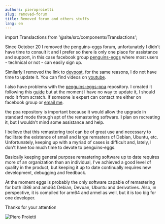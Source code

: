 ```yaml
---
authors: pieroproietti
slug: removed-forum
title: Removed forum and others stuffs
lang: en
---
```


import Translactions from '@site/src/components/Translactions';

<Translactions />

Since October 20 I removed the penguins-eggs forum, unfortunately I didn't have time to consult it and I prefer so there is only one place for assistance and support, in this case facebook group [penguins-eggs](https://www.facebook.com/groups/128861437762355) where most users - technical or not - can easily sign up.

Similarly I removed the link to [devpost](https://devpost.com/software/penguins-eggs), for the same reasons, I do not have time to update it. You can find videos on [youtube](https://www.youtube.com/c/PieroProietti).

I also have problems with the [penguins-eggs-ppa](https://github.com/pieroproietti/penguins-eggs-ppa) repository. I created it following this [guide](https://github.com/assafmo/ppa/tree/master/ubuntu) but at the moment I have no way to update it, I should redo it from scratch. If someone is expert can contact me either on facebook group or [email me](mailto://piero.proietti@gmail.com).

the ppa repository is important because it would allow the upgrade in standard mode through apt of the remastering software. I plan on recreating it, but I wouldn't mind some assistance and help.

I believe that this remastering tool can be of great use and necessary to facilitate the existence of small and large remasters of Debian, Ubuntu, etc. Unfortunately, keeping up with a myriad of cases is difficult and, lately, I don't have too much time to devote to penguins-eggs. 

Basically keeping general purpose remastering software up to date requires more of an organization than an individual, I've achieved a good level of quality in the product, but keeping it up to date continually requires new development, debugging and feedback.

At the moment eggs is probably the only software capable of remastering for both i386 and amd64 Debian, Devuan, Ubuntu and derivatives. Also, in perspective, it is compiled for arm64 and armel as well, but it is too big for one developer.

Thanks for your attention

![Piero Proietti](/images/piero-proietti-300-225.png) 
